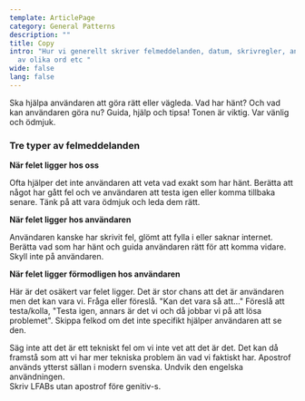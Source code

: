 ```yaml
---
template: ArticlePage
category: General Patterns
description: ""
title: Copy
intro: "Hur vi generellt skriver felmeddelanden, datum, skrivregler, användning
  av olika ord etc "
wide: false
lang: false
---
```







<section>
<Collapse title="Felmeddelanden"><span class="content">Ska hjälpa användaren att göra rätt eller vägleda. Vad har hänt? Och vad kan användaren göra nu? Guida, hjälp och tipsa! Tonen är viktig. Var vänlig och ödmjuk.

### Tre typer av felmeddelanden

**När felet ligger hos oss**

Ofta hjälper det inte användaren att veta vad exakt som har hänt. Berätta att något har gått fel och ve användaren att testa igen eller komma tillbaka senare. Tänk på att vara ödmjuk och leda dem rätt.

**När felet ligger hos användaren**

Användaren kanske har skrivit fel, glömt att fylla i eller saknar internet. Berätta vad som har hänt och guida användaren rätt för att komma vidare. Skyll inte på användaren.

**När felet ligger förmodligen hos användaren**

Här är det osäkert var felet ligger. Det är stor chans att det är användaren men det kan vara vi. Fråga eller föreslå. "Kan det vara så att..." Föreslå att testa/kolla, "Testa igen, annars är det vi och då jobbar vi på att lösa problemet". Skippa felkod om det inte specifikt hjälper användaren att se den.

Säg inte att det är ett tekniskt fel om vi inte vet att det är det. Det kan då framstå som att vi har mer tekniska problem än vad vi faktiskt har.</span></Collapse>
<Collapse title="Apostrof"><span class="content">Apostrof används ytterst sällan i modern svenska. Undvik den engelska användningen.\
Skriv LFABs utan apostrof före genitiv-s.</span></Collapse>
</section>